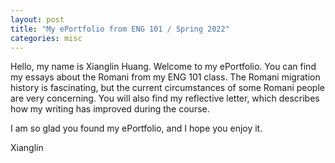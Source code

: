 ```yaml
---
layout: post
title: "My ePortfolio from ENG 101 / Spring 2022"
categories: misc
---
```


Hello, my name is Xianglin Huang. Welcome to my ePortfolio. You can find my essays about the Romani from my ENG 101 class. The Romani migration history is fascinating, but the current circumstances of some Romani people are very concerning. You will also find my reflective letter, which describes how my writing has improved during the course.

I am so glad you found my ePortfolio, and I hope you enjoy it.


Xianglin
